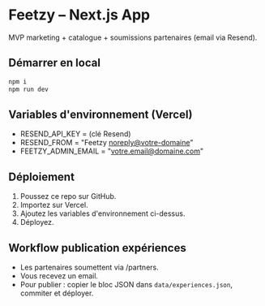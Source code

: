 # Feetzy – Next.js App

MVP marketing + catalogue + soumissions partenaires (email via Resend).

## Démarrer en local
```bash
npm i
npm run dev
```

## Variables d'environnement (Vercel)
- RESEND_API_KEY = (clé Resend)
- RESEND_FROM = "Feetzy <noreply@votre-domaine>"
- FEETZY_ADMIN_EMAIL = "votre.email@domaine.com"

## Déploiement
1. Poussez ce repo sur GitHub.
2. Importez sur Vercel.
3. Ajoutez les variables d'environnement ci-dessus.
4. Déployez.

## Workflow publication expériences
- Les partenaires soumettent via /partners.
- Vous recevez un email.
- Pour publier : copier le bloc JSON dans `data/experiences.json`, commiter et déployer.
